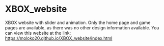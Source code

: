 # XBOX_website

XBOX website with slider and animation. Only the home page and game pages are available, as there was no other design information available.
You can view this website at the link: https://moloko20.github.io/XBOX_website/index.html

